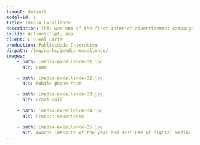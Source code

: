 ```yaml
---
layout: default
modal-id: 1
title: Imedia Excellence
description: This was one of the first Internet advertisement campaign for the brand Imedia Excellence from L'Oreal Paris. In this Ad campaign, a supposed friend of Grazi Mazzafera(Brazilian Actress) speaks with the site visitor while she is interrupted by Grazi's call. Following the shot, the visitor had to input his cellphone number, and suddenly the visitor receives a call from Grazi. All the website's sequence in sync with the phone call. A successful campaign which generated more than 21.000 calls in its first day, 1.000 positive prints, and had more than 1 million access without any media investment. As result of this pioneer campaign, the agency got 2 awards: website of the year and best use of digital media.
skills: Actionscript, asp
client: L'Oreal Paris
production: Publicidade Interativa
dirpath: /img/works/imedia-excellence/
images:
    - path: imedia-excellence-01.jpg
      alt: Home

    - path: imedia-excellence-02.jpg
      alt: Mobile phone form

    - path: imedia-excellence-03.jpg
      alt: Grazi call

    - path: imedia-excellence-04.jpg
      alt: Product experience

    - path: imedia-excellence-05.jpg
      alt: Awards (Website of the year and Best use of digital media)
---
```

